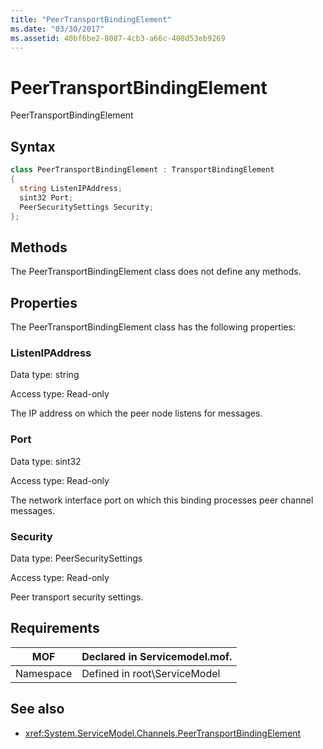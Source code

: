 ```yaml
---
title: "PeerTransportBindingElement"
ms.date: "03/30/2017"
ms.assetid: 40bf6be2-8087-4cb3-a66c-408d53eb9269
---
```

# PeerTransportBindingElement
PeerTransportBindingElement  
  
## Syntax  
  
```csharp
class PeerTransportBindingElement : TransportBindingElement  
{  
  string ListenIPAddress;  
  sint32 Port;  
  PeerSecuritySettings Security;  
};  
```  
  
## Methods  
 The PeerTransportBindingElement class does not define any methods.  
  
## Properties  
 The PeerTransportBindingElement class has the following properties:  
  
### ListenIPAddress  
 Data type: string  
  
 Access type: Read-only  
  
 The IP address on which the peer node listens for messages.  
  
### Port  
 Data type: sint32  
  
 Access type: Read-only  
  
 The network interface port on which this binding processes peer channel messages.  
  
### Security  
 Data type: PeerSecuritySettings  
  
 Access type: Read-only  
  
 Peer transport security settings.  
  
## Requirements  
  
|MOF|Declared in Servicemodel.mof.|  
|---------|-----------------------------------|  
|Namespace|Defined in root\ServiceModel|  
  
## See also

- <xref:System.ServiceModel.Channels.PeerTransportBindingElement>
